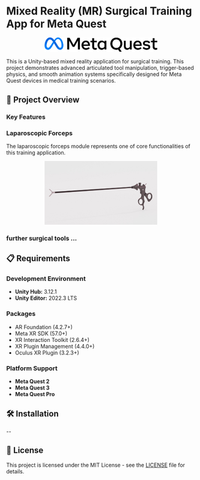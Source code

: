 # Mixed Reality (MR) Surgical Training App for Meta Quest

<div align="center">
<img src="./media/meta-quest.svg" alt="Meta Quest" width="300"/>
</div>

This is a Unity-based mixed reality application for surgical training. This project demonstrates advanced articulated tool manipulation, trigger-based physics, and smooth animation systems specifically designed for Meta Quest devices in medical training scenarios.

## 🎯 Project Overview

### Key Features


### Laparoscopic Forceps

The laparoscopic forceps module represents one of core functionalities of this training application.

<div align="center">
<img src="./media/laparoscopic-forceps.jpg" alt="Laparoscopic Forceps" width="300"/>
</div>

### further surgical tools ...


## 📋 Requirements
### Development Environment
- **Unity Hub:** 3.12.1
- **Unity Editor:** 2022.3 LTS

### Packages
-	AR Foundation (4.2.7+)
-	Meta XR SDK (57.0+)
-	XR Interaction Toolkit (2.6.4+)
-	XR Plugin Management (4.4.0+)
-	Oculus XR Plugin (3.2.3+)

### Platform Support
- **Meta Quest 2**
- **Meta Quest 3**
- **Meta Quest Pro**

## 🛠️ Installation
--

## 📄 License

This project is licensed under the MIT License - see the [LICENSE](LICENSE) file for details.
